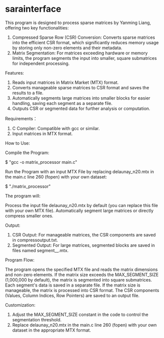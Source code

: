 # sarainterface

This program is designed to process sparse matrices by Yanming Liang, offering two key functionalities:

1) Compressed Sparse Row (CSR) Conversion: Converts sparse matrices into the efficient CSR format, which significantly reduces memory usage by storing only non-zero elements and their metadata.
2) Matrix Segmentation: For matrices exceeding hardware or memory limits, the program segments the input into smaller, square submatrices for independent processing.

Features:

1) Reads input matrices in Matrix Market (MTX) format.
2) Converts manageable sparse matrices to CSR format and saves the results to a file.
3) Automatically segments large matrices into smaller blocks for easier handling, saving each segment as a separate file.
4) Outputs CSR or segmented data for further analysis or computation.

Requirements：
1) C Compiler: Compatible with gcc or similar.
2) Input matrices in MTX format.

How to Use:

Compile the Program:

$$$$$ "gcc -o matrix_processor main.c"

Run the Program with an input MTX File by replacing delaunay_n20.mtx in the main.c line 260 (fopen) with your own dataset:

$$$$$ "./matrix_processor"

The program will:

Process the input file delaunay_n20.mtx by default (you can replace this file with your own MTX file).
Automatically segment large matrices or directly compress smaller ones.

Output:

1) CSR Output: For manageable matrices, the CSR components are saved in compressoutput.txt.
2) Segmented Output: For large matrices, segmented blocks are saved in files named segment_<startRow>_<startCol>.mtx.

Program Flow:

The program opens the specified MTX file and reads the matrix dimensions and non-zero elements. If the matrix size exceeds the MAX_SEGMENT_SIZE (1,000,000 by default), the matrix is segmented into square submatrices. Each segment's data is saved in a separate file. If the matrix size is manageable, the matrix is processed into CSR format.
The CSR components (Values, Column Indices, Row Pointers) are saved to an output file.

Customization:

1) Adjust the MAX_SEGMENT_SIZE constant in the code to control the segmentation threshold.
2) Replace delaunay_n20.mtx in the main.c line 260 (fopen) with your own dataset in the appropriate MTX format.

